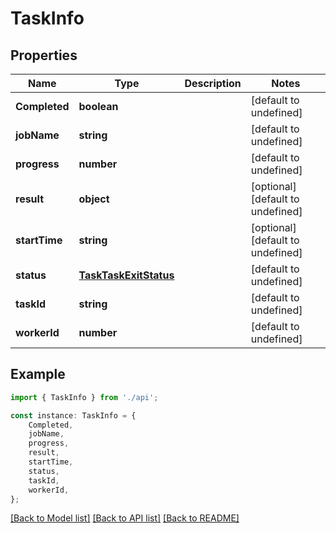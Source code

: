 # TaskInfo


## Properties

Name | Type | Description | Notes
------------ | ------------- | ------------- | -------------
**Completed** | **boolean** |  | [default to undefined]
**jobName** | **string** |  | [default to undefined]
**progress** | **number** |  | [default to undefined]
**result** | **object** |  | [optional] [default to undefined]
**startTime** | **string** |  | [optional] [default to undefined]
**status** | [**TaskTaskExitStatus**](TaskTaskExitStatus.md) |  | [default to undefined]
**taskId** | **string** |  | [default to undefined]
**workerId** | **number** |  | [default to undefined]

## Example

```typescript
import { TaskInfo } from './api';

const instance: TaskInfo = {
    Completed,
    jobName,
    progress,
    result,
    startTime,
    status,
    taskId,
    workerId,
};
```

[[Back to Model list]](../README.md#documentation-for-models) [[Back to API list]](../README.md#documentation-for-api-endpoints) [[Back to README]](../README.md)
